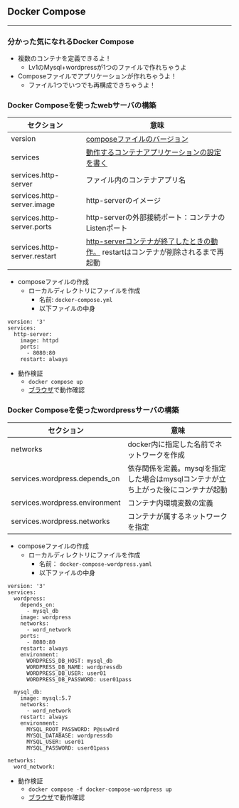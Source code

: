 ## Docker Compose
---
### 分かった気になれるDocker Compose
- 複数のコンテナを定義できるよ！
  - Lv1のMysql+wordpressが1つのファイルで作れちゃうよ
- Composeファイルでアプリケーションが作れちゃうよ！
  - ファイル1つでいつでも再構成できちゃうよ！

### Docker Composeを使ったwebサーバの構築

| セクション | 意味 |
| - | - |
| version | [composeファイルのバージョン](https://docs.docker.jp/compose/compose-file/compose-versioning.html) |
| services | [動作するコンテナアプリケーションの設定を書く](https://docs.docker.jp/compose/compose-file/index.html#services-top-level-element:~:text=I%27m%20running%20%24%7BCOMPOSE_PROJECT_NAME%7D%22-,services%20%E3%83%88%E3%83%83%E3%83%97%E3%83%AC%E3%83%99%E3%83%AB%E8%A6%81%E7%B4%A0,-%E3%82%B5%E3%83%BC%E3%83%93%E3%82%B9) |
| services.http-server | ファイル内のコンテナアプリ名 |
| services.http-server.image | http-serverのイメージ |
| services.http-server.ports | http-serverの外部接続ポート：コンテナのListenポート |
| services.http-server.restart | [http-serverコンテナが終了したときの動作。](https://docs.docker.jp/compose/compose-file/index.html#services-top-level-element:~:text=%E4%BD%9C%E6%88%90%E3%81%97%E3%81%BE%E3%81%99%E3%80%82-,restart,-restart%20%E3%81%AF%E3%80%81%E3%82%B3%E3%83%B3%E3%83%86%E3%83%8A) restartはコンテナが削除されるまで再起動 |

- composeファイルの作成
  - ローカルディレクトリにファイルを作成
    - 名前: `docker-compose.yml`
    - 以下ファイルの中身

```
version: '3'
services:
  http-server:
    image: httpd
    ports:
      - 8080:80
    restart: always
```
- 動作検証
  - ` docker compose up `
  - [ブラウザ](http://127.0.0.1:8080)で動作確認

### Docker Composeを使ったwordpressサーバの構築

| セクション | 意味 |
| - | - |
| networks | docker内に指定した名前でネットワークを作成 |
| services.wordpress.depends_on | 依存関係を定義。mysqlを指定した場合はmysqlコンテナが立ち上がった後にコンテナが起動 |
| services.wordpress.environment | コンテナ内環境変数の定義 |
| services.wordpress.networks | コンテナが属するネットワークを指定 |

- composeファイルの作成
  - ローカルディレクトリにファイルを作成
    - 名前： ` docker-compose-wordpress.yaml `
    - 以下ファイルの中身

```
version: '3'
services:
  wordpress:
    depends_on:
      - mysql_db
    image: wordpress
    networks:
      - word_network
    ports:
      - 8080:80
    restart: always
    environment:
      WORDPRESS_DB_HOST: mysql_db
      WORDPRESS_DB_NAME: wordpressdb
      WORDPRESS_DB_USER: user01
      WORDPRESS_DB_PASSWORD: user01pass

  mysql_db:
    image: mysql:5.7
    networks:
      - word_network
    restart: always
    environment:
      MYSQL_ROOT_PASSWORD: P@ssw0rd 
      MYSQL_DATABASE: wordpressdb 
      MYSQL_USER: user01 
      MYSQL_PASSWORD: user01pass

networks:
  word_network:
```

- 動作検証
  - ` docker compose -f docker-compose-wordpress up `
  - [ブラウザ](http://127.0.0.1:8080)で動作確認